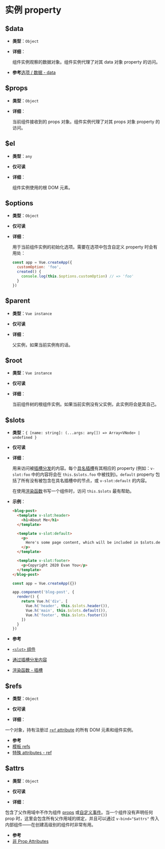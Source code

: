 # 实例 property

## $data

- **类型**：`Object`

- **详细**：

  组件实例观察的数据对象。组件实例代理了对其 data 对象 property 的访问。

-  **参考**[选项 / 数据 - data](./options-data.html#data-2)

## $props

- **类型**：`Object`

- **详细**：

  当前组件接收到的 props 对象。组件实例代理了对其 props 对象 property 的访问。

## $el

- **类型**：`any`

- **仅可读**

- **详细**：

  组件实例使用的根 DOM 元素。

## $options

- **类型**：`Object`

- **仅可读**

- **详细**：

  用于当前组件实例的初始化选项。需要在选项中包含自定义 property 时会有用处：

  ```js
  const app = Vue.createApp({
    customOption: 'foo',
    created() {
      console.log(this.$options.customOption) // => 'foo'
    }
  })
  ```

## $parent

- **类型**：`Vue instance`

- **仅可读**

- **详细**：

  父实例，如果当前实例有的话。

## $root

- **类型**：`Vue instance`

- **仅可读**

- **详细**：

  当前组件树的根组件实例。如果当前实例没有父实例，此实例将会是其自己。

## $slots

- **类型**：`{ [name: string]: (...args: any[]) => Array<VNode> | undefined }`

- **仅可读**

- **详细**：

  用来访问被[插槽分发](../guide/component-basics.html#content-distribution-with-slots)的内容。每个[具名插槽](../guide/component-slots.html#named-slots)有其相应的 property (例如：`v-slot:foo` 中的内容将会在 `this.$slots.foo` 中被找到)。`default` property 包括了所有没有被包含在具名插槽中的节点，或 `v-slot:default` 的内容。

  在使用[渲染函数](../guide/render-function.html)书写一个组件时，访问 `this.$slots` 最有帮助。

- **示例**：

  ```html
  <blog-post>
    <template v-slot:header>
      <h1>About Me</h1>
    </template>

    <template v-slot:default>
      <p>
        Here's some page content, which will be included in $slots.default.
      </p>
    </template>

    <template v-slot:footer>
      <p>Copyright 2020 Evan You</p>
    </template>
  </blog-post>
  ```

  ```js
  const app = Vue.createApp({})

  app.component('blog-post', {
    render() {
      return Vue.h('div', [
        Vue.h('header', this.$slots.header()),
        Vue.h('main', this.$slots.default()),
        Vue.h('footer', this.$slots.footer())
      ])
    }
  })
  ```

-  **参考**
  - [`<slot>` 组件](built-in-components.html#slot)
  - [通过插槽分发内容](../guide/component-basics.html#content-distribution-with-slots)
  - [渲染函数 - 插槽](../guide/render-function.html#slots)

## $refs

- **类型**：`Object`

- **仅可读**

- **详细**：

一个对象，持有注册过 [`ref` attribute](../guide/component-template-refs.html) 的所有 DOM 元素和组件实例。

-  **参考**
  - [模板 refs](../guide/component-template-refs.html)
  - [特殊 attributes - ref](./special-attributes.md#ref)

## $attrs

- **类型**：`Object`

- **仅可读**

- **详细**：

包含了父作用域中不作为组件 [props](./options-data.html#props) 或[自定义事件](./options-data.html#emits)。当一个组件没有声明任何 prop 时，这里会包含所有父作用域的绑定，并且可以通过 `v-bind="$attrs"` 传入内部组件——在创建高级别的组件时非常有用。

-  **参考**
  - [非 Prop Attributes](../guide/component-attrs.html)
